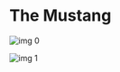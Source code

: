 # The Mustang

![img 0](https://i.imgur.com/hgm4gOc.jpg)

![img 1](https://i.imgur.com/XeVO8Y5.png)


